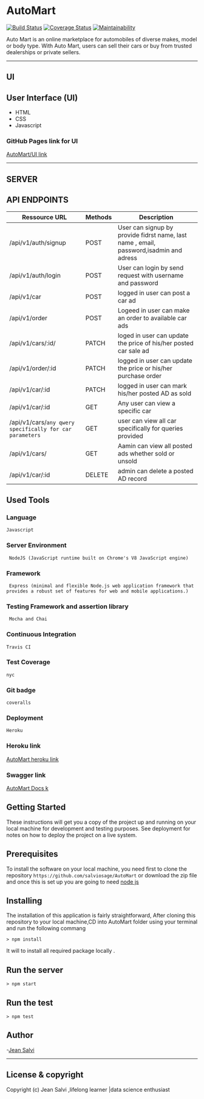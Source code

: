 # AutoMart
[![Build Status](https://travis-ci.org/salviosage/AutoMart.svg?branch=develop)](https://travis-ci.org/salviosage/AutoMart)
[![Coverage Status](https://coveralls.io/repos/github/salviosage/AutoMart/badge.svg?branch=develop)](https://coveralls.io/github/salviosage/AutoMart?branch=develop)
[![Maintainability](https://api.codeclimate.com/v1/badges/e865b2b3ba918cf0bcaa/maintainability)](https://codeclimate.com/github/salviosage/AutoMart/maintainability)

Auto Mart is an online marketplace for automobiles of diverse makes, model or body type. With Auto Mart, users can sell their cars or buy from trusted dealerships or private sellers.


------------------------------------------------------------------------------

## UI

## User Interface (UI)
* HTML
* CSS
* Javascript

### GitHub Pages link for UI 
[AutoMart/UI link](https://salviosage.github.io/AutoMart/UI/pages/welcome.html)

---------------------------------------------------------------------

## SERVER

## API ENDPOINTS

| Ressource URL | Methods  | Description  |
| ------- | --- | --- |
| /api/v1/auth/signup| POST | User can signup by provide fidrst name, last name , email, password,isadmin and adress  |
| /api/v1/auth/login | POST | User can login by send request with username and password|
| /api/v1/car | POST | logged in user can post a car ad |
| /api/v1/order | POST | Logeed in user can make an order to available car ads |
| /api/v1/cars/:id/ | PATCH | loged in user can  update the price of his/her posted car sale ad |
| /api/v1/order/:id | PATCH | logged in user can update the price or his/her purchase order |
| /api/v1/car/:id | PATCH | logged in user can mark his/her posted AD as sold  |
| /api/v1/car/:id | GET | Any  user can  view a specific car |
| /api/v1/cars/`any qwery specifically for car parameters`| GET |user can view all car specifically for queries provided |
| /api/v1/cars/ | GET |  Aamin can  view all posted ads whether sold or unsold |
| /api/v1/car/:id | DELETE |  admin can  delete a posted AD record |

## Used Tools

### Language
```
Javascript
```
### Server Environment
```
 NodeJS (JavaScript runtime built on Chrome's V8 JavaScript engine)
 ```
### Framework
```
 Express (minimal and flexible Node.js web application framework that provides a robust set of features for web and mobile applications.)
 ```
### Testing Framework and assertion library
```
 Mocha and Chai
 ```
### Continuous Integration
```
Travis CI
```
### Test Coverage
```
nyc
```
### Git badge
```
coveralls
```
### Deployment
```
Heroku
```
### Heroku link 

[AutoMart heroku link](https://utomartsalvi.herokuapp.com)

### Swagger link 

[AutoMart Docs k](https://utomartsalvi.herokuapp.com/automart/#)

## Getting Started
These instructions will get you a copy of the project up and running on your local machine for development and testing purposes. See deployment for notes on how to deploy the project on a live system.

## Prerequisites
To install the software on your local machine, you need first to clone the repository ```https://github.com/salviosage/AutoMart``` or download the zip file and once this is set up you are going to need [node js ](https://nodejs.org/en/)



## Installing
The installation of this application is fairly straightforward, After cloning this repository to your local machine,CD into AutoMart folder using your terminal and run the following commang 

```
> npm install  
```

It will to install all required package locally .

## Run the server
```
> npm start
```
## Run the test
```
> npm test
```


## Author

-[Jean Salvi ](https://www.linkedin.com/in/jean-salvi-d-78aa9016b/)

---

## License & copyright
Copyright (c) Jean Salvi ,lifelong learner |data science enthusiast
